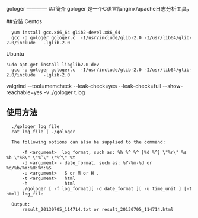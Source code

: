 gologer
————
##简介 
gologer 是一个C语言版nginx/apache日志分析工具，

##安装
Centos

```
  yum install gcc.x86_64 glib2-devel.x86_64
  gcc -o gologer gologer.c  -I/usr/include/glib-2.0 -I/usr/lib64/glib-2.0/include   -lglib-2.0
```
Ubuntu

```
sudo apt-get install libglib2.0-dev
  gcc -o gologer gologer.c  -I/usr/include/glib-2.0 -I/usr/lib64/glib-2.0/include   -lglib-2.0
````


valgrind --tool=memcheck --leak-check=yes --leak-check=full --show-reachable=yes -v  ./gologer t.log 

## 使用方法

``` 
  ./gologer log_file 
  cat log_file | ./gologer 

  The following options can also be supplied to the command:

      -f <argument>  log_format, such as: %h %^ %^ [%d %^] \"%r\" %s %b \"%R\" \"%^\" \"%^\" %t
      -d <argument> - date_format, such as: %Y-%m-%d or %d/%b/%Y:%H:%M:%S 
      -u <argument>   S or M or H .
      -t <argument>   html
      -h              html
      ./gologer [ -f log_format][ -d date_format ][ -u time_unit ] [-t html] log_file 

  Output:
      result_20130705_114714.txt or result_20130705_114714.html
```